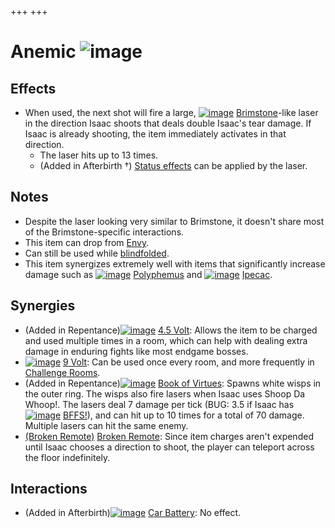 +++
+++

 # Anemic ![image](/image/Anemic.png) 


Effects
---------


* When used, the next shot will fire a large, [![image](/image/Brimstone.png)](/wiki/Brimstone "Brimstone") [Brimstone](/wiki/Brimstone "Brimstone")-like laser in the direction Isaac shoots that deals double Isaac's tear damage. If Isaac is already shooting, the item immediately activates in that direction.
	+ The laser hits up to 13 times.
	+ (Added in Afterbirth †) [Status effects](/wiki/Status_effect "Status effect") can be applied by the laser.


Notes
-------


* Despite the laser looking very similar to Brimstone, it doesn't share most of the Brimstone-specific interactions.
* This item can drop from [Envy](/wiki/Envy "Envy").
* Can still be used while [blindfolded](/wiki/Blindfolded "Blindfolded").
* This item synergizes extremely well with items that significantly increase damage such as [![image](/image/Polyphemus.png)](/wiki/Polyphemus "Polyphemus") [Polyphemus](/wiki/Polyphemus "Polyphemus") and [![image](/image/Ipecac.png)](/wiki/Ipecac "Ipecac") [Ipecac](/wiki/Ipecac "Ipecac").


Synergies
-----------


* (Added in Repentance)[![image](/image/4.5_Volt.png)](/wiki/4.5_Volt "4.5 Volt") [4.5 Volt](/wiki/4.5_Volt "4.5 Volt"): Allows the item to be charged and used multiple times in a room, which can help with dealing extra damage in enduring fights like most endgame bosses.
* [![image](/image/9_Volt.png)](/wiki/9_Volt "9 Volt") [9 Volt](/wiki/9_Volt "9 Volt"): Can be used once every room, and more frequently in [Challenge Rooms](/wiki/Challenge_Room "Challenge Room").
* (Added in Repentance)[![image](/image/Book_of_Virtues.png)](/wiki/Book_of_Virtues "Book of Virtues") [Book of Virtues](/wiki/Book_of_Virtues "Book of Virtues"): Spawns white wisps in the outer ring. The wisps also fire lasers when Isaac uses Shoop Da Whoop!. The lasers deal 7 damage per tick (BUG: 3.5 if Isaac has [![image](/image/BFFS!.png)](/wiki/BFFS! "BFFS!") [BFFS!](/wiki/BFFS! "BFFS!")), and can hit up to 10 times for a total of 70 damage. Multiple lasers can hit the same enemy.
* [(Broken Remote)](/wiki/Broken_Remote "Broken Remote") [Broken Remote](/wiki/Broken_Remote "Broken Remote"): Since item charges aren't expended until Isaac chooses a direction to shoot, the player can teleport across the floor indefinitely.


Interactions
--------------


* (Added in Afterbirth)[![image](/image/Car_Battery.png)](/wiki/Car_Battery "Car Battery") [Car Battery](/wiki/Car_Battery "Car Battery"): No effect.


